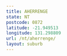 ```yaml
---
title: AHERRENGE
state: NT
postcode: 0872
latitude: -21.949513
longitude: 131.298809
url: /nt/aherrenge/
layout: suburb
---
```

